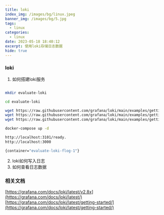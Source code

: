 ```yaml
---
title: loki
index_img: /images/bg/linux.jpeg
banner_img: /images/bg/5.jpg
tags:
  - linux
categories:
  - linux
date: 2023-05-18 18:40:12
excerpt: 使用loki存储日志数据
hide: true
---
```


### loki

1. 如何搭建loki服务

``` bash

mkdir evaluate-loki

cd evaluate-loki

wget https://raw.githubusercontent.com/grafana/loki/main/examples/getting-started/loki-config.yaml -O loki-config.yaml
wget https://raw.githubusercontent.com/grafana/loki/main/examples/getting-started/promtail-local-config.yaml -O promtail-local-config.yaml
wget https://raw.githubusercontent.com/grafana/loki/main/examples/getting-started/docker-compose.yaml -O docker-compose.yaml

docker-compose up -d

http://localhost:3101/ready.
http://localhost:3000

{container="evaluate-loki-flog-1"}
```

2. loki如何写入日志
3. 如何查看日志数据



### 相关文档

[https://grafana.com/docs/loki/latest/v2.8x](https://grafana.com/docs/loki/latest/)
[https://grafana.com/docs/loki/latest/getting-started/](https://grafana.com/docs/loki/latest/getting-started/)


